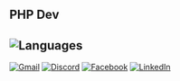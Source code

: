 ## PHP Dev
![Languages](https://skillicons.dev/icons?i=php,python,js,c,bash,symfony,laravel,django,react,linux,raspberrypi,arduino)
---
[![Gmail](https://img.shields.io/badge/Gmail-D14836?style=for-the-badge&logo=gmail&logoColor=white)](mailto:cGF0cnlrQGVkZWZpbmUucGw=@decode.base64)
[![Discord](https://img.shields.io/badge/Discord-5865F2?style=for-the-badge&logo=discord&logoColor=white)](https://discordapp.com/users/734481576645361763)
[![Facebook](https://img.shields.io/badge/Facebook-1877F2?style=for-the-badge&logo=facebook&logoColor=white)](https://www.facebook.com/patryksyc)
[![LinkedIn](https://img.shields.io/badge/LinkedIn-0077B5?style=for-the-badge&logo=linkedin&logoColor=white)](https://www.linkedin.com/in/patryksyc)
